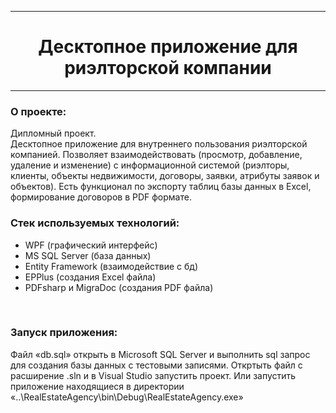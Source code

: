 <hr>
<h1 align="center">Десктопное приложение для риэлторской компании</h1>
<hr>
<div align="left">
  <h3>О проекте:</h3>
  <p>Дипломный проект. <br> Десктопное приложение для внутреннего пользования риэлторской компанией. Позволяет взаимодействовать (просмотр, добавление, удаление и изменение) с информационной системой (риэлторы, клиенты, объекты недвижимости,
    договоры, заявки, атрибуты заявок и объектов). Есть функционал по экспорту таблиц базы данных в Excel, формирование договоров в PDF формате.</p>
<h3>Стек используемых технологий:</h3>
<ul>
  <li>WPF (графический интерфейс)</li>
  <li>MS SQL Server (база данных)</li>
  <li>Entity Framework (взаимодействие с бд)</li>
  <li>EPPlus (создания Excel файла)</li>
  <li>PDFsharp и MigraDoc (создания PDF файла)</li>
</ul>
<br>
<h3>Запуск приложения:</h3>
<p> Файл &#171db.sql&#187 открыть в Microsoft SQL Server и выполнить sql запрос для создания базы данных с тестовыми записями. Откртыть файл с расширение .sln и в Visual Studio запустить проект. 
  Или запустить приложение находящиеся в директории «..\RealEstateAgency\bin\Debug\RealEstateAgency.exe»</p>
</div>
